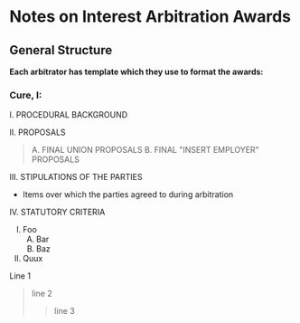 # Notes on Interest Arbitration Awards

## General Structure

**Each arbitrator has template which they use to format the awards:**

### Cure, I:

I.  PROCEDURAL BACKGROUND

II.  PROPOSALS 

> A. FINAL UNION PROPOSALS
> B. FINAL "INSERT EMPLOYER" PROPOSALS

III. STIPULATIONS OF THE PARTIES
* Items over which the parties agreed to during arbitration

IV. STATUTORY CRITERIA





    
    
<ol type="I">
<li>Foo
<ol type="A">
<li>Bar</li>
<li>Baz</li>
</ol></li>
<li>Quux</li>
</ol>

Line 1
> line 2 
>> line 3